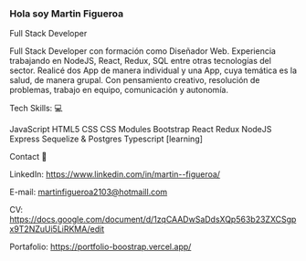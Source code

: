 
### Hola soy Martin Figueroa  
Full Stack Developer



Full Stack Developer con formación como Diseñador Web. Experiencia trabajando en NodeJS, React,
Redux, SQL entre otras tecnologías del sector. Realicé dos App de manera individual y una App, cuya temática es la salud, de manera grupal. Con pensamiento creativo, resolución de problemas, trabajo en equipo, comunicación y autonomía.

Tech Skills: 💻

JavaScript
HTML5
CSS
CSS Modules
Bootstrap
React
Redux
NodeJS
Express
Sequelize & Postgres
Typescript [learning]

Contact 📩

LinkedIn: https://www.linkedin.com/in/martin--figueroa/

E-mail: martinfigueroa2103@hotmaill.com 

CV: https://docs.google.com/document/d/1zqCAADwSaDdsXQp563b23ZXCSgpx9T2NZuUi5LiRKMA/edit

Portafolio: https://portfolio-boostrap.vercel.app/



<!--
**Supermacaco86/supermacaco86** is a ✨ _special_ ✨ repository because its `README.md` (this file) appears on your GitHub profile.

Here are some ideas to get you started:

- 🔭 I’m currently working on ...
- 🌱 I’m currently learning ...
- 👯 I’m looking to collaborate on ...
- 🤔 I’m looking for help with ...
- 💬 Ask me about ...
- 📫 How to reach me: ...
- 😄 Pronouns: ...
- ⚡ Fun fact: ...
-->
